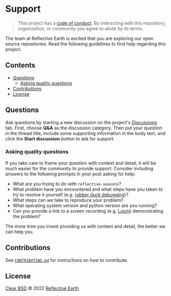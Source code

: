 # Support

> This project has a [code of conduct][conduct].
> By interacting with this repository, organization, or community you agree to
> abide by its terms.

The team at Reflective Earth is excited that you are exploring our open source
repositories. Read the following guidelines to find help regarding this project.

## Contents

*   [Questions](#questions)
    *   [Asking quality questions](#asking-quality-questions)
*   [Contributions](#contributions)
*   [License](#license)

## Questions

Ask questions by starting a new discussion on the project's
[Discussions][discussions] tab. First, choose **Q&A**
as the discussion category. Then put your question in the thread title,
include some supporting information in the body text, and click the **Start
discussion** button to ask for support.

### Asking quality questions

If you take care to frame your question with context and detail, it will be much
easier for the community to provide support. Consider including answers
to the following prompts in your post asking for help:

* What are you trying to do with `reflective-seasons`?
* What problem have you encountered and what steps have you taken to try to
  resolve it yourself (e.g. [rubber duck debugging][rubberduck])?
* What steps can we take to reproduce your problem?
* What operating system version and python version are you running?
* Can you provide a link to a screen recording (e.g. [Loom][loom]) demonstrating
  the problem?

The more time you invest providing us with context and detail, the better we can
help you.

## Contributions

See [`CONTRIBUTING.md`][contributing] for instructions on how to contribute.

## License

[Clear BSD][license] © 2022 [Reflective Earth][author]

<!-- Definitions -->

[author]: https://www.reflectiveearth.org
[conduct]: CODE_OF_CONDUCT.md
[contributing]: CONTRIBUTING.md
[discussions]: https://github.com/ReflectiveEarth/reflective-potential/discussions
[license]: LICENSE.md
[rubberduck]: https://rubberduckdebugging.com
[loom]: https://loom.com
